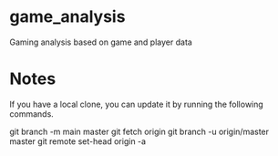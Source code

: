 # game_analysis
Gaming analysis based on game and player data

# Notes
If you have a local clone, you can update it by running the following commands.

git branch -m main master
git fetch origin
git branch -u origin/master master
git remote set-head origin -a

